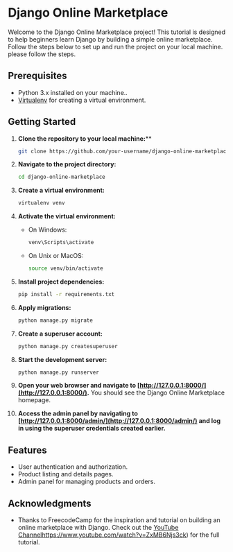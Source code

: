 # Django Online Marketplace

Welcome to the Django Online Marketplace project! This tutorial is designed to help beginners learn Django by building a simple online marketplace. Follow the steps below to set up and run the project on your local machine. please follow the steps.
## Prerequisites 

- Python 3.x installed on your machine..
- [Virtualenv](https://pypi.org/project/virtualenv/) for creating a virtual environment.

## Getting Started

1. **Clone the repository to your local machine:****
    ```bash
    git clone https://github.com/your-username/django-online-marketplace.git
    ```

2. **Navigate to the project directory:**
    ```bash
    cd django-online-marketplace
    ```

3. **Create a virtual environment:**
    ```bash
    virtualenv venv
    ```

4. **Activate the virtual environment:**
    - On Windows:
        ```bash
        venv\Scripts\activate
        ```
    - On Unix or MacOS:
        ```bash
        source venv/bin/activate
        ```

5. **Install project dependencies:**
    ```bash
    pip install -r requirements.txt
    ```

6. **Apply migrations:**
    ```bash
    python manage.py migrate
    ```

7. **Create a superuser account:**
    ```bash
    python manage.py createsuperuser
    ```

8. **Start the development server:**
    ```bash
    python manage.py runserver
    ```

9. **Open your web browser and navigate to [http://127.0.0.1:8000/](http://127.0.0.1:8000/).** You should see the Django Online Marketplace homepage.

10. **Access the admin panel by navigating to [http://127.0.0.1:8000/admin/](http://127.0.0.1:8000/admin/) and log in using the superuser credentials created earlier.**

## Features

- User authentication and authorization.
- Product listing and details pages.
- Admin panel for managing products and orders.

## Acknowledgments

- Thanks to FreecodeCamp for the inspiration and tutorial on building an online marketplace with Django. Check out the [YouTube Channel](https://www.youtube.com/watch?v=ZxMB6Njs3ck)https://www.youtube.com/watch?v=ZxMB6Njs3ck) for the full tutorial.
